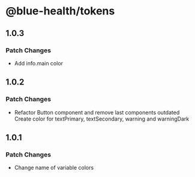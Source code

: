 # @blue-health/tokens

## 1.0.3

### Patch Changes

- Add info.main color

## 1.0.2

### Patch Changes

- Refactor Button component and remove last components outdated
  Create color for textPrimary, textSecondary, warning and warningDark

## 1.0.1

### Patch Changes

- Change name of variable colors
